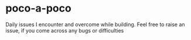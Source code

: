 # poco-a-poco
Daily issues I encounter and overcome while building.
Feel free to raise an issue, if you come across any bugs or difficulties
